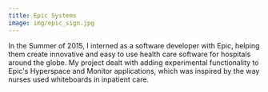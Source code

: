 ```yaml
---
title: Epic Systems
image: img/epic_sign.jpg
---
```

In the Summer of 2015, I interned as a software developer with Epic, helping them create innovative and easy to use health care software for hospitals around the globe. My project dealt with adding experimental functionality to Epic's Hyperspace and Monitor applications, which was inspired by the way nurses used whiteboards in inpatient care.